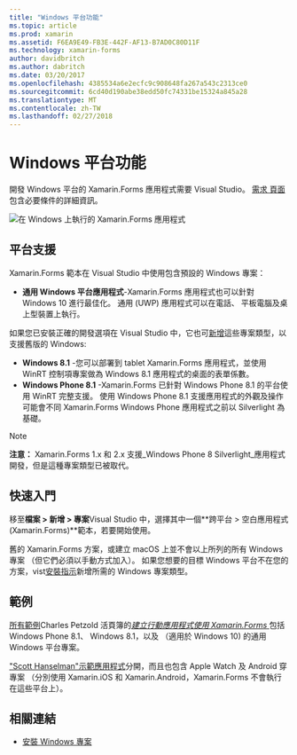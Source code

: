 ```yaml
---
title: "Windows 平台功能"
ms.topic: article
ms.prod: xamarin
ms.assetid: F6EA9E49-FB3E-442F-AF13-B7AD0C80D11F
ms.technology: xamarin-forms
author: davidbritch
ms.author: dabritch
ms.date: 03/20/2017
ms.openlocfilehash: 4385534a6e2ecfc9c908648fa267a543c2313ce0
ms.sourcegitcommit: 6cd40d190abe38edd50fc74331be15324a845a28
ms.translationtype: MT
ms.contentlocale: zh-TW
ms.lasthandoff: 02/27/2018
---
```

# <a name="windows-platform-features"></a>Windows 平台功能

開發 Windows 平台的 Xamarin.Forms 應用程式需要 Visual Studio。 [需求 頁面](~/xamarin-forms/get-started/installation.md)包含必要條件的詳細資訊。

![](images/allhanselman.png "在 Windows 上執行的 Xamarin.Forms 應用程式")

## <a name="platform-support"></a>平台支援

Xamarin.Forms 範本在 Visual Studio 中使用包含預設的 Windows 專案：

* **通用 Windows 平台應用程式**-Xamarin.Forms 應用程式也可以針對 Windows 10 進行最佳化。 通用 (UWP) 應用程式可以在電話、 平板電腦及桌上型裝置上執行。

如果您已安裝正確的開發選項在 Visual Studio 中，它也可[新增](installation/index.md)這些專案類型，以支援舊版的 Windows:

* **Windows 8.1** -您可以部署到 tablet Xamarin.Forms 應用程式，並使用 WinRT 控制項專案做為 Windows 8.1 應用程式的桌面的表單係數。
* **Windows Phone 8.1** -Xamarin.Forms 已針對 Windows Phone 8.1 的平台使用 WinRT 完整支援。 使用 Windows Phone 8.1 支援應用程式的外觀及操作可能會不同 Xamarin.Forms Windows Phone 應用程式之前以 Silverlight 為基礎。


> [!NOTE]
> **注意：** Xamarin.Forms 1.x 和 2.x 支援_Windows Phone 8 Silverlight_應用程式開發，但是這種專案類型已被取代。


## <a name="getting-started"></a>快速入門

移至**檔案 > 新增 > 專案**Visual Studio 中，選擇其中一個**跨平台 > 空白應用程式 (Xamarin.Forms)**範本，若要開始使用。

舊的 Xamarin.Forms 方案，或建立 macOS 上並不會以上所列的所有 Windows 專案 （但它們必須以手動方式加入）。
如果您想要的目標 Windows 平台不在您的方案，vist[安裝指示](installation/index.md)新增所需的 Windows 專案類型。


## <a name="samples"></a>範例

[所有範例](https://github.com/xamarin/xamarin-forms-book-preview-2)Charles Petzold 活頁簿的[*建立行動應用程式使用 Xamarin.Forms* ](~/xamarin-forms/creating-mobile-apps-xamarin-forms/index.md)包括 Windows Phone 8.1、 Windows 8.1，以及 （適用於 Windows 10) 的通用 Windows 平台專案。

["Scott Hanselman"示範應用程式](https://github.com/jamesmontemagno/Hanselman.Forms)分開，而且也包含 Apple Watch 及 Android 穿專案 （分別使用 Xamarin.iOS 和 Xamarin.Android，Xamarin.Forms 不會執行在這些平台上）。


## <a name="related-links"></a>相關連結

- [安裝 Windows 專案](~/xamarin-forms/platform/windows/installation/index.md)
